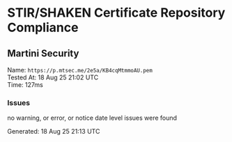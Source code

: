 # STIR/SHAKEN Certificate Repository Compliance

## Martini Security

Name: `https://p.mtsec.me/2e5a/KB4cqMtmmoAU.pem`\
Tested At: 18 Aug 25 21:02 UTC\
Time: 127ms

### Issues

no warning, or error, or notice date level issues were found

Generated: 18 Aug 25 21:13 UTC